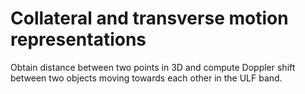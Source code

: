 # Collateral and transverse motion representations

Obtain distance between two points in 3D and compute Doppler shift between two objects moving towards each other in the ULF band.
